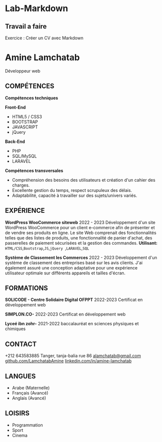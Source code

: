 
# Lab-Markdown


## Travail a faire

Exercice : Créer un CV avec Markdown



# Amine Lamchatab
Développeur web

## COMPÉTENCES

**Compétences techniques**

**Front-End**
* HTML5 / CSS3
* BOOTSTRAP
* JAVASCRIPT
* jQuery 

**Back-End**
* PHP
* SQL/MySQL
* LARAVEL


**Compétences transversales**

* Compréhension des besoins des utilisateurs et création d'un cahier des charges.
* Excellente gestion du temps, respect scrupuleux des délais.
* Adaptabilité, capacité à travailler sur des sujets/univers variés.


## EXPÉRIENCE

**WordPress WooCommerce siteweb**  2022 - 2023
    Développement d'un site WordPress WooCommerce pour un client e-commerce afin de
    présenter et de vendre ses produits en ligne. Le site Web comprenait des fonctionnalités
    telles que des listes de produits, une fonctionnalité de panier d'achat, des passerelles de
    paiement sécurisées et la gestion des commandes.
**Utilisant:** `HTML/CSS`,`Bootstrap`,`JS`,`jQuery `,`LARAVEL`,`SQL`

**Système de Classement les Commerces**  2022 - 2023
    Développement d'un système de classement des entreprises basé sur les avis clients. J'ai
    également assuré une conception adaptative pour une expérience utilisateur optimale sur
    différents appareils et tailles d'écran.



## FORMATIONS

**SOLICODE - Centre Solidaire Digital OFPPT** 2022-2023
    Certificat en développement web

**SIMPLON.CO-**  2022-2023
    Certificat en développement web
  
**Lyceé ibn zohr-**  2021-2022
    baccalauréat en sciences physiques et chimiques



## CONTACT

+212 643583885
Tanger, tanja-balia rue 86
alamchatab@gmail.com
[github.com/LamchatabAmine](https://github.com/LamchatabAmine)
[linkedin.com/in/amine-lamchatab](https://www.linkedin.com/in/amine-lamchatab-b383a1237/)

## LANGUES
* Arabe (Maternelle)
* Français (Avancé)
* Anglais (Avancé)

## LOISIRS
* Programmation
* Sport
* Cinema